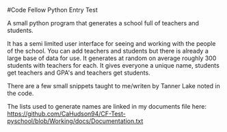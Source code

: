 #Code Fellow Python Entry Test

A small python program that generates a school full of teachers and students.

It has a semi limited user interface for seeing and working with the people of the school.
You can add teachers and students but there is already a large base of data for use.
It generates at random on average roughly 300 students with teachers for each. 
It gives everyone a unique name, students get teachers and GPA's and teachers get students.

There are a few small snippets taught to me/writen by Tanner Lake noted in the code.

The lists used to generate names are linked in my documents file here:
https://github.com/CaHudson94/CF-Test-pyschool/blob/Working/docs/Documentation.txt



